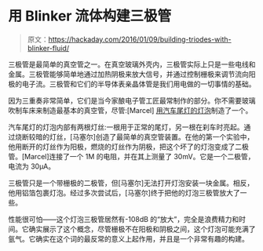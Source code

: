 # 用 Blinker 流体构建三极管

> 原文：<https://hackaday.com/2016/01/09/building-triodes-with-blinker-fluid/>

三极管是最简单的真空管之一。在真空玻璃外壳内，三极管实际上只是一些电线和金属。三极管能够简单地通过加热阴极来放大信号，并通过控制栅极来调节流向阳极的电子流。三极管和它们的半导体表亲晶体管是我们用电做的一切事情的基础。

因为三重奏非常简单，它们是当今家酿电子管工匠最常制作的部分。你不需要玻璃吹制车床来制造最基本的真空管，尽管:[Marcel] [用汽车尾灯的灯泡](https://hackaday.io/project/9108-poor-mans-triode)制造了一个。

汽车尾灯的灯泡内部有两根灯丝:一根用于正常的尾灯，另一根在刹车时亮起。通过烧断较暗的灯丝，[马塞尔]创造了最简单的真空管装置。在他的第一个实验中，他用断开的灯丝作为阳极，燃烧的灯丝作为阴极，把这个坏了的灯泡变成了二极管。[Marcel]连接了一个 1M 的电阻，并在其上测量了 30mV。它是一个二极管，电流为 30μA。

三极管只是一个带栅极的二极管，但[马塞尔]无法打开灯泡安装一块金属。相反，他用铝箔包裹灯泡。经过多次尝试后，[马塞尔]终于把他的灯泡三极管放大了一些。

性能很可怕——这个灯泡三极管居然有-108dB 的“放大”，完全是浪费精力和时间。它确实展示了这个概念，尽管栅极不在阳极和阴极之间，这个灯泡可能充满了氩气。它确实在这个词的最反常的意义上起作用，并且是一个非常有趣的构建。